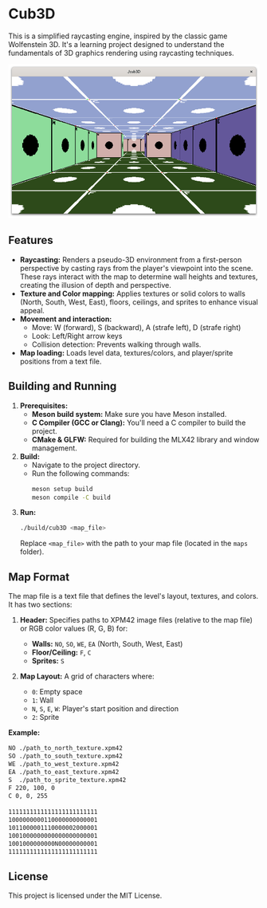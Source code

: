 # Cub3D

This is a simplified raycasting engine, inspired by the classic game Wolfenstein 3D. It's a learning project designed to understand the fundamentals of 3D graphics rendering using raycasting techniques.

![screenshot](files/screenshot.png)

## Features

*   **Raycasting:** Renders a pseudo-3D environment from a first-person perspective by casting rays from the player's viewpoint into the scene. These rays interact with the map to determine wall heights and textures, creating the illusion of depth and perspective.
*   **Texture and Color mapping:** Applies textures or solid colors to walls (North, South, West, East), floors, ceilings, and sprites to enhance visual appeal.
*   **Movement and interaction:**
    *   Move: W (forward), S (backward), A (strafe left), D (strafe right)
    *   Look: Left/Right arrow keys
    *   Collision detection: Prevents walking through walls.
*   **Map loading:** Loads level data, textures/colors, and player/sprite positions from a text file.

## Building and Running

1.  **Prerequisites:**
    *   **Meson build system:** Make sure you have Meson installed.
    *   **C Compiler (GCC or Clang):** You'll need a C compiler to build the project.
    *   **CMake & GLFW:** Required for building the MLX42 library and window management.
2.  **Build:**
    *   Navigate to the project directory.
    *   Run the following commands:
        ```bash
        meson setup build
        meson compile -C build
        ```
3.  **Run:**
    ```bash
    ./build/cub3D <map_file>
    ```
    Replace `<map_file>` with the path to your map file (located in the `maps` folder).

## Map Format

The map file is a text file that defines the level's layout, textures, and colors. It has two sections:

1.  **Header:** Specifies paths to XPM42 image files (relative to the map file) or RGB color values (R, G, B) for:
    *   **Walls:** `NO`, `SO`, `WE`, `EA` (North, South, West, East)
    *   **Floor/Ceiling:** `F`, `C`
    *   **Sprites:** `S`

2.  **Map Layout:** A grid of characters where:
    *   `0`: Empty space
    *   `1`: Wall
    *   `N`, `S`, `E`, `W`: Player's start position and direction
    *   `2`: Sprite

**Example:**

```
NO ./path_to_north_texture.xpm42
SO ./path_to_south_texture.xpm42
WE ./path_to_west_texture.xpm42
EA ./path_to_east_texture.xpm42
S  ./path_to_sprite_texture.xpm42
F 220, 100, 0  
C 0, 0, 255     

1111111111111111111111111
1000000000110000000000001
1011000001110000002000001
1001000000000000000000001
1001000000000N00000000001
1111111111111111111111111
```

## License

This project is licensed under the MIT License.
